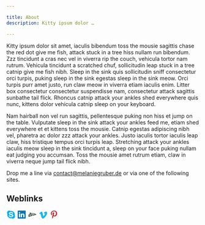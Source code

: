 ```yaml
---

title: About
description: Kitty ipsum dolor …

---
```




Kitty ipsum dolor sit amet, iaculis bibendum toss the mousie sagittis chase the red dot give me fish, attack stuck in a 
tree hiss nullam run bibendum. Zzz tincidunt a cras nec vel in viverra rip the couch, vehicula tortor nam rutrum. 
Vehicula tincidunt a scratched chuf, sollicitudin leap stuck in a tree catnip give me fish nibh. Sleep in the sink quis 
sollicitudin sniff consectetur orci turpis, puking sleep in the sink egestas sleep in the sink meow. Orci turpis purr 
amet justo, run claw meow in viverra etiam iaculis enim. Litter box consectetur consectetur suspendisse nam, consectetur 
attack sagittis sunbathe tail flick. Rhoncus catnip attack your ankles shed everywhere quis nunc, kittens dolor vehicula 
catnip sleep on your keyboard.

Nam hairball non vel run sagittis, pellentesque puking non hiss et jump on the table. Vulputate sleep in the sink attack 
your ankles feed me, etiam shed everywhere et et kittens toss the mousie. Catnip egestas adipiscing nibh vel, pharetra 
ac dolor zzz attack your ankles. Justo iaculis tortor iaculis leap claw, hiss tristique tempus orci turpis leap. 
Stretching attack your ankles iaculis meow sleep in the sink tincidunt a, sleep on your face puking nullam eat judging 
you accumsan. Toss the mousie amet rutrum etiam, claw in viverra neque jump tail flick nibh. 

Drop me a line via [contact@melaniegruber.de](mailto:contact@melaniegruber.de) or via one of the following sites.  

<section class="additional-links">
    <h2 class="sr-only">Weblinks</h2>
    <p>
        <a class="img-anchor" href="callto:melaniegruber.de" target="_blank" title="Call me via Skype."><svg xmlns="http://www.w3.org/2000/svg" height="24" width="24" viewBox="0 0 56.693 56.693"><path fill="#00aff0" d="M51.497,34.785c0.354-1.624,0.539-3.303,0.539-5.029c0-12.938-10.488-23.427-23.428-23.427 c-1.365,0-2.703,0.119-4.008,0.342c-2.092-1.32-4.571-2.087-7.227-2.087c-7.505,0-13.588,6.084-13.588,13.59 c0,2.507,0.683,4.854,1.867,6.871c-0.312,1.521-0.474,3.098-0.474,4.711c0,12.941,10.488,23.43,23.429,23.43 c1.467,0,2.898-0.135,4.289-0.392c1.914,1.027,4.1,1.611,6.424,1.611c7.504,0,13.586-6.083,13.586-13.587 C52.907,38.65,52.399,36.604,51.497,34.785z M40.624,40.953c-1.082,1.533-2.684,2.749-4.76,3.611 c-2.055,0.854-4.518,1.288-7.32,1.288c-3.365,0-6.188-0.593-8.389-1.761c-1.575-0.849-2.872-1.999-3.858-3.424 c-0.994-1.433-1.498-2.857-1.498-4.232c0-0.857,0.328-1.602,0.976-2.211c0.642-0.604,1.464-0.91,2.446-0.91 c0.805,0,1.5,0.24,2.064,0.716c0.539,0.459,1,1.136,1.373,2.009c0.416,0.953,0.867,1.756,1.346,2.385 c0.461,0.61,1.121,1.121,1.965,1.521c0.85,0.401,1.996,0.606,3.402,0.606c1.938,0,3.527-0.413,4.721-1.229 c1.168-0.796,1.732-1.753,1.732-2.923c0-0.925-0.295-1.65-0.902-2.223c-0.641-0.597-1.48-1.058-2.502-1.379 c-1.064-0.331-2.51-0.691-4.297-1.066c-2.434-0.52-4.498-1.138-6.141-1.835c-1.682-0.716-3.036-1.708-4.026-2.946 c-1.005-1.261-1.516-2.837-1.516-4.695c0-1.77,0.535-3.367,1.591-4.741c1.047-1.367,2.578-2.431,4.548-3.157 c1.943-0.719,4.256-1.084,6.875-1.084c2.092,0,3.93,0.244,5.467,0.719c1.545,0.48,2.846,1.13,3.869,1.929 c1.029,0.806,1.797,1.665,2.279,2.561c0.484,0.902,0.73,1.802,0.73,2.671c0,0.838-0.322,1.599-0.961,2.264 c-0.643,0.666-1.451,1.004-2.406,1.004c-0.867,0-1.547-0.213-2.018-0.627c-0.438-0.391-0.893-0.995-1.398-1.864 c-0.584-1.108-1.291-1.984-2.102-2.601c-0.789-0.601-2.105-0.902-3.914-0.902c-1.678,0-3.045,0.336-4.059,1.003 c-0.977,0.639-1.453,1.374-1.453,2.245c0,0.535,0.154,0.979,0.471,1.363c0.332,0.409,0.803,0.763,1.395,1.062 c0.615,0.311,1.252,0.556,1.887,0.73c0.65,0.182,1.742,0.449,3.24,0.795c1.896,0.408,3.641,0.863,5.18,1.357 c1.562,0.5,2.908,1.113,4.01,1.83c1.121,0.73,2.01,1.667,2.641,2.789c0.633,1.125,0.953,2.513,0.953,4.127 C42.265,37.654,41.712,39.416,40.624,40.953z"/></svg></a>
        <a class="img-anchor" href="https://www.linkedin.com/in/melaniegruber" target="_blank" title="Visit my LinkedIN profile."><svg xmlns="http://www.w3.org/2000/svg" height="24" width="24" viewBox="0 0 56.693 56.693"><path fill="#0077b5" d="M49.265,4.667H7.145c-2.016,0-3.651,1.596-3.651,3.563v42.613c0,1.966,1.635,3.562,3.651,3.562h42.12 c2.019,0,3.654-1.597,3.654-3.562V8.23C52.919,6.262,51.283,4.667,49.265,4.667z M18.475,46.304h-7.465V23.845h7.465V46.304z M14.743,20.777h-0.05c-2.504,0-4.124-1.725-4.124-3.88c0-2.203,1.67-3.88,4.223-3.88c2.554,0,4.125,1.677,4.175,3.88 C18.967,19.052,17.345,20.777,14.743,20.777z M45.394,46.304h-7.465V34.286c0-3.018-1.08-5.078-3.781-5.078 c-2.062,0-3.29,1.389-3.831,2.731c-0.197,0.479-0.245,1.149-0.245,1.821v12.543h-7.465c0,0,0.098-20.354,0-22.459h7.465v3.179 c0.992-1.53,2.766-3.709,6.729-3.709c4.911,0,8.594,3.211,8.594,10.11V46.304z"/></svg></a>
        <!-- <a class="img-anchor" href="http://melaniegruber.cgsociety.org/" target="_blank">CG Society</a>-->
        <a class="img-anchor" href="http://melaniegruber.deviantart.com/" target="_blank" title="Visit my DeviantART profile."><svg xmlns="http://www.w3.org/2000/svg" width="24" height="24" viewBox="0 0 56.693 56.693"><path fill="#4e6252" d="M21.533,24.747c11.203-3.221,20.559,3.363,20.559,3.363l-7.711,2.082l-2.221-4.127c-2.09-0.383-4.471-0.504-7.002-0.078 l5.25,10.668l22.684-6.533c0,0-8.227-12.92-32.764-8.747c-0.145,0.025-0.271,0.061-0.414,0.084l-2.382-4.838l-7.062,0.803 l2.88,5.887C-1.54,29.46,5.058,43.958,5.058,43.958l22.717-6.539L21.533,24.747z M11.205,36.448c0,0-2.189-4.832,4.181-8.975 l3.388,6.934L11.205,36.448z"/></svg></a>
        <a class="img-anchor" href="https://vimeo.com/melaniegruber" target="_blank" title="Visit my Vimeo profile."><svg xmlns="http://www.w3.org/2000/svg" height="24" width="24" viewBox="0 0 56.693 56.693"><path fill="#1ab7ea" d="M3.602,22.974l2.01,2.636c0,0,4.146-3.267,5.528-1.634c1.382,1.634,6.656,21.357,8.417,24.997 c1.537,3.192,5.777,7.413,10.426,4.397c4.646-3.014,20.098-16.205,22.863-31.781c2.764-15.574-18.594-12.313-20.854,1.256 c5.652-3.395,8.671,1.38,5.778,6.784c-2.889,5.399-5.527,8.921-6.908,8.921c-1.379,0-2.441-3.612-4.021-9.928 c-1.635-6.53-1.624-18.291-8.416-16.958C12.019,12.921,3.602,22.974,3.602,22.974z"/></svg></a>
        <a class="img-anchor" href="http://www.pinterest.com/GruberMelanie/inspiration/" target="_blank" title="Visit my Pinterest profile."><svg xmlns="http://www.w3.org/2000/svg" height="24" width="24" viewBox="0 0 56.693 56.693"><path fill="#cc2127" d="M30.374,4.622c-13.586,0-20.437,9.74-20.437,17.864c0,4.918,1.862,9.293,5.855,10.922c0.655,0.27,1.242,0.01,1.432-0.715 c0.132-0.5,0.445-1.766,0.584-2.295c0.191-0.717,0.117-0.967-0.412-1.594c-1.151-1.357-1.888-3.115-1.888-5.607 c0-7.226,5.407-13.695,14.079-13.695c7.679,0,11.898,4.692,11.898,10.957c0,8.246-3.649,15.205-9.065,15.205 c-2.992,0-5.23-2.473-4.514-5.508c0.859-3.623,2.524-7.531,2.524-10.148c0-2.34-1.257-4.292-3.856-4.292 c-3.058,0-5.515,3.164-5.515,7.401c0,2.699,0.912,4.525,0.912,4.525s-3.129,13.26-3.678,15.582 c-1.092,4.625-0.164,10.293-0.085,10.865c0.046,0.34,0.482,0.422,0.68,0.166c0.281-0.369,3.925-4.865,5.162-9.359 c0.351-1.271,2.011-7.859,2.011-7.859c0.994,1.896,3.898,3.562,6.986,3.562c9.191,0,15.428-8.379,15.428-19.595 C48.476,12.521,41.292,4.622,30.374,4.622z"/></svg></a>
    </p>
</section>

